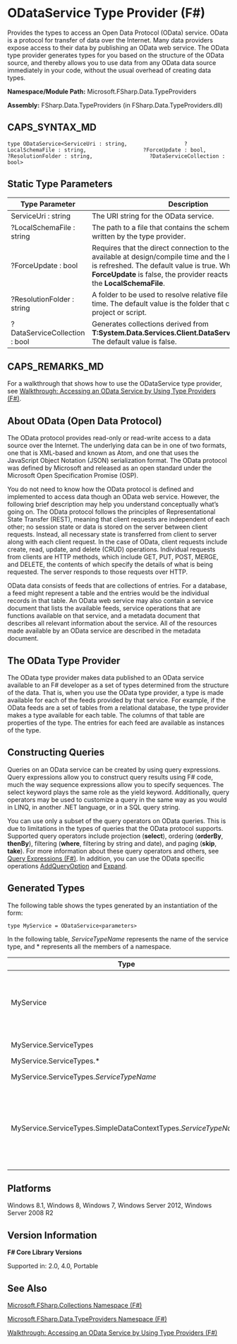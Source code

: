 # ODataService Type Provider (F#)

Provides the types to access an Open Data Protocol (OData) service. OData is a protocol for transfer of data over the Internet. Many data providers expose access to their data by publishing an OData web service. The OData type provider generates types for you based on the structure of the OData source, and thereby allows you to use data from any OData data source immediately in your code, without the usual overhead of creating data types.

**Namespace/Module Path:** Microsoft.FSharp.Data.TypeProviders

**Assembly:** FSharp.Data.TypeProviders (in FSharp.Data.TypeProviders.dll)


## CAPS_SYNTAX_MD

```
type ODataService<ServiceUri : string,                  ?LocalSchemaFile : string,                  ?ForceUpdate : bool,                  ?ResolutionFolder : string,                  ?DataServiceCollection : bool>
```

## Static Type Parameters


|Type Parameter|Description|
|--------------|-----------|
|ServiceUri : string|The URI string for the OData service.|
|?LocalSchemaFile : string|The path to a file that contains the schema. This file is written by the type provider.|
|?ForceUpdate : bool|Requires that the direct connection to the service is available at design/compile time and the local service file is refreshed. The default value is true. When **ForceUpdate** is false, the provider reacts to changes in the **LocalSchemaFile**.|
|?ResolutionFolder : string|A folder to be used to resolve relative file paths at compile time. The default value is the folder that contains the project or script.|
|?DataServiceCollection : bool|Generates collections derived from **T:System.Data.Services.Client.DataServiceCollection&#96;1**. The default value is false.|

## CAPS_REMARKS_MD
For a walkthrough that shows how to use the ODataService type provider, see [Walkthrough: Accessing an OData Service by Using Type Providers &#40;F&#35;&#41;](Walkthrough%3A+Accessing+an+OData+Service+by+Using+Type+Providers+%28F%23%29.md).


## About OData (Open Data Protocol)
The OData protocol provides read-only or read-write access to a data source over the Internet. The underlying data can be in one of two formats, one that is XML-based and known as Atom, and one that uses the JavaScript Object Notation (JSON) serialization format. The OData protocol was defined by Microsoft and released as an open standard under the Microsoft Open Specification Promise (OSP).

You do not need to know how the OData protocol is defined and implemented to access data though an OData web service. However, the following brief description may help you understand conceptually what’s going on. The OData protocol follows the principles of Representational State Transfer (REST), meaning that client requests are independent of each other; no session state or data is stored on the server between client requests. Instead, all necessary state is transferred from client to server along with each client request. In the case of OData, client requests include create, read, update, and delete (CRUD) operations. Individual requests from clients are HTTP methods, which include GET, PUT, POST, MERGE, and DELETE, the contents of which specify the details of what is being requested. The server responds to those requests over HTTP.

OData data consists of feeds that are collections of entries. For a database, a feed might represent a table and the entries would be the individual records in that table. An OData web service may also contain a service document that lists the available feeds, service operations that are functions available on that service, and a metadata document that describes all relevant information about the service. All of the resources made available by an OData service are described in the metadata document.


## The OData Type Provider
The OData type provider makes data published to an OData service available to an F# developer as a set of types determined from the structure of the data. That is, when you use the OData type provider, a type is made available for each of the feeds provided by that service. For example, if the OData feeds are a set of tables from a relational database, the type provider makes a type available for each table. The columns of that table are properties of the type. The entries for each feed are available as instances of the type.


## Constructing Queries
Queries on an OData service can be created by using query expressions. Query expressions allow you to construct query results using F# code, much the way sequence expressions allow you to specify sequences. The select keyword plays the same role as the yield keyword. Additionally, query operators may be used to customize a query in the same way as you would in LINQ, in another .NET language, or in a SQL query string.

You can use only a subset of the query operators on OData queries. This is due to limitations in the types of queries that the OData protocol supports. Supported query operators include projection (**select**), ordering (**orderBy**, **thenBy**), filtering (**where**, filtering by string and date), and paging (**skip**, **take**). For more information about these query operators and others, see [Query Expressions &#40;F&#35;&#41;](Query+Expressions+%28F%23%29.md). In addition, you can use the OData specific operations [AddQueryOption](http://go.microsoft.com/fwlink/?LinkID=235228) and [Expand](http://go.microsoft.com/fwlink/?LinkID=235232).


## Generated Types
The following table shows the types generated by an instantiation of the form:


```
type MyService = ODataService<parameters>
```
In the following table, *ServiceTypeName* represents the name of the service type, and &#42; represents all the members of a namespace.



|Type|Description|
|----|-----------|
|MyService|The overall container type.<br /><br />Contains the GetDataContext method, which returns a simplified view of the data context. The method returns a new instance of MyService.ServiceTypes.SimpleDataContextTypes.*ServiceTypeName*, which is initialized with the value of **ServiceUri** static parameter or the argument, if one is provided.|
|MyService.ServiceTypes|Contains the embedded full types and simplified types for the database.|
|MyService.ServiceTypes.&#42;|The embedded types generated by DataSvcUtil.exe.|
|MyService.ServiceTypes.*ServiceTypeName*|The service context type, inherited from **T:System.Data.Linq.DataContext**.|
|MyService.ServiceTypes.SimpleDataContextTypes.*ServiceTypeName*|Contains one property for each property of the full context type, which returns a **T:System.Data.Services.Client.DataServiceQuery&#96;1**.<br /><br />The Credentials property gets or sets the credentials used to query the OData service at runtime.<br /><br />The DataContext property gets the full data context, of type **T:System.Data.Linq.DataContext**. This is the base type of the *ServiceTypeName* type generated by the type provider.|

## Platforms
Windows 8.1, Windows 8, Windows 7, Windows Server 2012, Windows Server 2008 R2


## Version Information
**F# Core Library Versions**

Supported in: 2.0, 4.0, Portable


## See Also
[Microsoft.FSharp.Collections Namespace &#40;F&#35;&#41;](Microsoft.FSharp.Collections+Namespace+%28F%23%29.md)

[Microsoft.FSharp.Data.TypeProviders Namespace &#40;F&#35;&#41;](Microsoft.FSharp.Data.TypeProviders+Namespace+%28F%23%29.md)

[Walkthrough: Accessing an OData Service by Using Type Providers &#40;F&#35;&#41;](Walkthrough%3A+Accessing+an+OData+Service+by+Using+Type+Providers+%28F%23%29.md)


